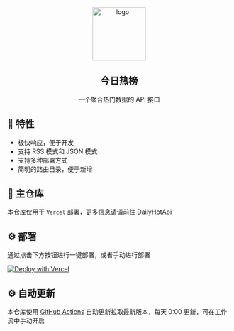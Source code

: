 <div align="center">
<img alt="logo" height="120" src="./public/favicon.png" width="120"/>
<h2>今日热榜</h2>
<p>一个聚合热门数据的 API 接口</p>
</div>

## 🚩 特性


- 极快响应，便于开发
- 支持 RSS 模式和 JSON 模式
- 支持多种部署方式
- 简明的路由目录，便于新增

## 👀 主仓库

本仓库仅用于 `Vercel` 部署，更多信息请请前往 [DailyHotApi](https://github.com/imsyy/DailyHotApi)

## ⚙️ 部署

通过点击下方按钮进行一键部署，或者手动进行部署

[![Deploy with Vercel](https://vercel.com/button)](https://vercel.com/new/imsyys-projects/clone?repository-url=https%3A%2F%2Fgithub.com%2Fimsyy%2FDailyHotApi-Vercel)

## ⚙️ 自动更新

本仓库使用 [GitHub Actions]([/actions](https://github.com/imsyy/DailyHotApi-Vercel/actions)) 自动更新拉取最新版本，每天 0:00 更新，可在工作流中手动开启
